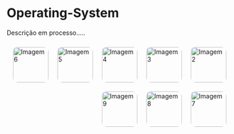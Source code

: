 # Operating-System
Descrição em processo.....

<img align="right" src="https://i.pinimg.com/736x/70/4f/a8/704fa81438788a4cb8c6c84a576aaf9f.jpg" alt="Imagem 2" style="border-radius: 10px; margin: 10px;" width="80">
<img align="right" src="https://i.pinimg.com/736x/2f/e4/64/2fe4642b827029df8e299f5998117dc2.jpg" alt="Imagem 3" style="border-radius: 10px; margin: 10px;" width="80">
<img align="right" src="https://i.pinimg.com/736x/60/82/a5/6082a59be19c6733b1ca9f8d34fe5df5.jpg" alt="Imagem 4" style="border-radius: 10px; margin: 10px;" width="80">
<img align="right" src="https://i.pinimg.com/1200x/9d/35/dc/9d35dc538ce5f3e9c347846e0d86c118.jpg" alt="Imagem 5" style="border-radius: 10px; margin: 10px;" height="80">
<img align="right" src="https://i.pinimg.com/736x/f6/92/4c/f6924c7b519f606223c811950e21e881.jpg" alt="Imagem 6" style="border-radius: 10px; margin: 10px;" width="80">
<img align="right" src="https://i.pinimg.com/736x/f5/f0/d0/f5f0d002c2d91c8415f1d9fdd49272ed.jpg" alt="Imagem 7" style="border-radius: 10px; margin: 10px;" width="80">
<img align="right" src="https://i.pinimg.com/736x/7e/b5/f3/7eb5f31e69200f9302cf82cacce19932.jpg" alt="Imagem 8" style="border-radius: 10px; margin: 10px;" width="80">
<img align="right" src="https://i.pinimg.com/736x/13/17/fa/1317fab4b9dd473d9f47b57dbca2deb5.jpg" alt="Imagem 9" style="border-radius: 10px; margin: 10px;" width="80">

